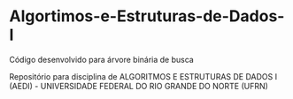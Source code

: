 # Algortimos-e-Estruturas-de-Dados-I
Código desenvolvido para árvore binária de busca

Repositório para disciplina de ALGORITMOS E ESTRUTURAS DE DADOS I (AEDI) - UNIVERSIDADE FEDERAL DO RIO GRANDE DO NORTE (UFRN)
